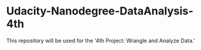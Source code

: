 # Udacity-Nanodegree-DataAnalysis-4th
This repository will be used for the '4th Project: Wrangle and Analyze Data.'
